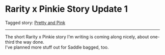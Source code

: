# Rarity x Pinkie Story Update 1

Tagged story: [Pretty and Pink](https://www.fimfiction.net/story/432210/pretty-and-pink)

***

The short Rarity x Pinkie story I'm writing is coming along nicely, about one-third the way done.  
I've planned more stuff out for Saddle bagged, too.
